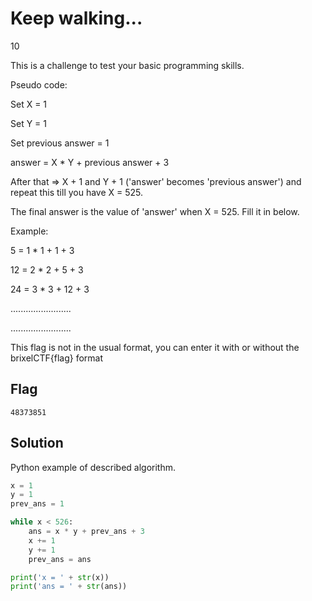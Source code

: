#  Keep walking...
10

This is a challenge to test your basic programming skills.

Pseudo code:

Set X = 1

Set Y = 1

Set previous answer = 1

answer = X * Y + previous answer + 3

After that => X + 1 and Y + 1 ('answer' becomes 'previous answer') and repeat this till you have X = 525.

The final answer is the value of 'answer' when X = 525. Fill it in below.

Example:

5 = 1 * 1 + 1 + 3

12 = 2 * 2 + 5 + 3

24 = 3 * 3 + 12 + 3

........................

........................

This flag is not in the usual format, you can enter it with or without the brixelCTF{flag} format


## Flag
```
48373851
```

## Solution

Python example of described algorithm.

```python
x = 1
y = 1
prev_ans = 1

while x < 526:
    ans = x * y + prev_ans + 3
    x += 1
    y += 1
    prev_ans = ans

print('x = ' + str(x))
print('ans = ' + str(ans))
```